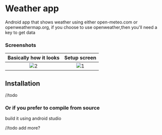 # Weather app
Android app that shows weather using either open-meteo.com or openweathermap.org, if you choose to use openweather,then you'll need a key to get data

### Screenshots
Basically how it looks        |  Setup screen
:-------------------------:|:-------------------------:
![2](https://github.com/SAANN3/weatherApp/assets/95036865/967e2fb7-3d54-4c6c-aae3-7527e550e0fe) | ![1](https://github.com/SAANN3/weatherApp/assets/95036865/bf68068e-dd3a-4013-ac8a-6ede0cb991c5)


## Installation
//todo
### Or if you prefer to compile from source
build it using android studio

//todo add more?

